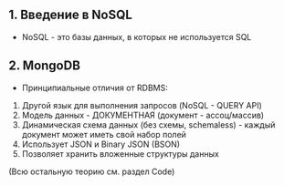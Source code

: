 ## 1. Введение в NoSQL
* NoSQL - это базы данных, в которых не используется SQL

## 2. MongoDB
* Принципиальные отличия от RDBMS:
1. Другой язык для выполнения запросов (NoSQL - QUERY API)
2. Модель данных - ДОКУМЕНТНАЯ (документ - ассоц/массив)
3. Динамическая схема данных (без схемы, schemaless) - каждый документ может иметь свой набор полей
4. Использует JSON и Binary JSON (BSON)
5. Позволяет хранить вложенные структуры данных

(Всю остальную теорию см. раздел Code)